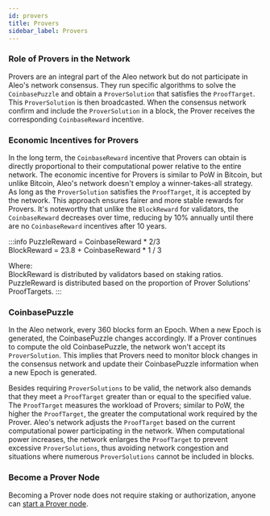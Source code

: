 ```yaml
---
id: provers 
title: Provers
sidebar_label: Provers
---
```


### Role of Provers in the Network

Provers are an integral part of the Aleo network but do not participate in Aleo's network consensus. They run specific algorithms to solve the `CoinbasePuzzle` and obtain a `ProverSolution` that satisfies the `ProofTarget`. This `ProverSolution` is then broadcasted. When the consensus network confirm and include the `ProverSolution` in a block, the Prover receives the corresponding `CoinbaseReward` incentive.

### Economic Incentives for Provers

In the long term, the `CoinbaseReward` incentive that Provers can obtain is directly proportional to their computational power relative to the entire network. The economic incentive for Provers is similar to PoW in Bitcoin, but unlike Bitcoin, Aleo's network doesn't employ a winner-takes-all strategy. As long as the `ProverSolution` satisfies the `ProofTarget`, it is accepted by the network. This approach ensures fairer and more stable rewards for Provers. It's noteworthy that unlike the `BlockReward` for validators, the `CoinbaseReward` decreases over time, reducing by 10% annually until there are no `CoinbaseReward` incentives after 10 years.

:::info
PuzzleReward = CoinbaseReward * 2/3   
BlockReward = 23.8 + CoinbaseReward * 1 / 3  

Where:  
BlockReward is distributed by validators based on staking ratios.  
PuzzleReward is distributed based on the proportion of Prover Solutions' ProofTargets.
:::

### CoinbasePuzzle

In the Aleo network, every 360 blocks form an Epoch. When a new Epoch is generated, the CoinbasePuzzle changes accordingly. If a Prover continues to compute the old CoinbasePuzzle, the network won't accept its `ProverSolution`. This implies that Provers need to monitor block changes in the consensus network and update their CoinbasePuzzle information when a new Epoch is generated.

Besides requiring `ProverSolutions` to be valid, the network also demands that they meet a `ProofTarget` greater than or equal to the specified value. The `ProofTarget` measures the workload of Provers; similar to PoW, the higher the `ProofTarget`, the greater the computational work required by the Prover. Aleo's network adjusts the `ProofTarget` based on the current computational power participating in the network. When computational power increases, the network enlarges the `ProofTarget` to prevent excessive `ProverSolutions`, thus avoiding network congestion and situations where numerous `ProverSolutions` cannot be included in blocks.

### Become a Prover Node

Becoming a Prover node does not require staking or authorization, anyone can [start a Prover node](https://github.com/AleoNet/snarkOS?tab=readme-ov-file#32-run-an-aleo-prover).
